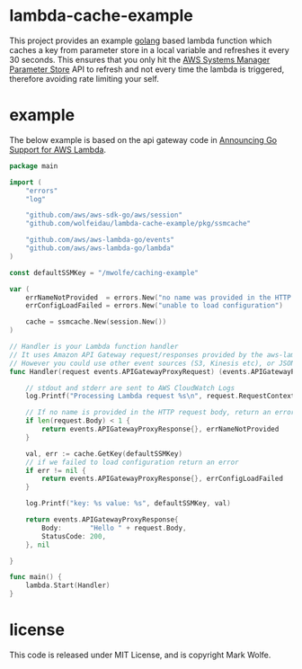 # lambda-cache-example

This project provides an example [golang](https://golang.org) based lambda function which caches a key from parameter store in a local variable and refreshes it every 30 seconds. This ensures that you only hit the [AWS Systems Manager Parameter Store](https://docs.aws.amazon.com/systems-manager/latest/userguide/systems-manager-paramstore.html) API to refresh and not every time the lambda is triggered, therefore avoiding rate limiting your self.

# example 

The below example is based on the api gateway code in [Announcing Go Support for AWS Lambda](https://aws.amazon.com/blogs/compute/announcing-go-support-for-aws-lambda/).

```go
package main

import (
	"errors"
	"log"

	"github.com/aws/aws-sdk-go/aws/session"
	"github.com/wolfeidau/lambda-cache-example/pkg/ssmcache"

	"github.com/aws/aws-lambda-go/events"
	"github.com/aws/aws-lambda-go/lambda"
)

const defaultSSMKey = "/mwolfe/caching-example"

var (
	errNameNotProvided  = errors.New("no name was provided in the HTTP body")
	errConfigLoadFailed = errors.New("unable to load configuration")

	cache = ssmcache.New(session.New())
)

// Handler is your Lambda function handler
// It uses Amazon API Gateway request/responses provided by the aws-lambda-go/events package,
// However you could use other event sources (S3, Kinesis etc), or JSON-decoded primitive types such as 'string'.
func Handler(request events.APIGatewayProxyRequest) (events.APIGatewayProxyResponse, error) {

	// stdout and stderr are sent to AWS CloudWatch Logs
	log.Printf("Processing Lambda request %s\n", request.RequestContext.RequestID)

	// If no name is provided in the HTTP request body, return an error
	if len(request.Body) < 1 {
		return events.APIGatewayProxyResponse{}, errNameNotProvided
	}

	val, err := cache.GetKey(defaultSSMKey)
	// if we failed to load configuration return an error
	if err != nil {
		return events.APIGatewayProxyResponse{}, errConfigLoadFailed
	}

	log.Printf("key: %s value: %s", defaultSSMKey, val)

	return events.APIGatewayProxyResponse{
		Body:       "Hello " + request.Body,
		StatusCode: 200,
	}, nil

}

func main() {
	lambda.Start(Handler)
}
```

# license

This code is released under MIT License, and is copyright Mark Wolfe.
